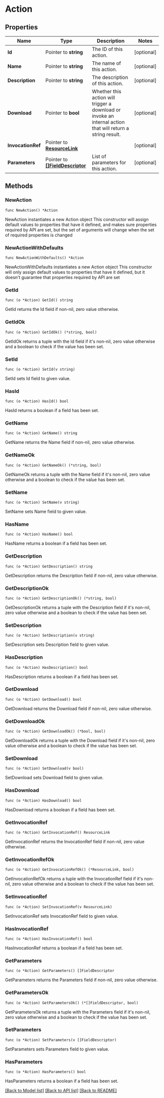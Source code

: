 # Action

## Properties

Name | Type | Description | Notes
------------ | ------------- | ------------- | -------------
**Id** | Pointer to **string** | The ID of this action. | [optional] 
**Name** | Pointer to **string** | The name of this action. | [optional] 
**Description** | Pointer to **string** | The description of this action. | [optional] 
**Download** | Pointer to **bool** | Whether this action will trigger a download or invoke an internal action that will return a string result. | [optional] 
**InvocationRef** | Pointer to [**ResourceLink**](ResourceLink.md) |  | [optional] 
**Parameters** | Pointer to [**[]FieldDescriptor**](FieldDescriptor.md) | List of parameters for this action. | [optional] 

## Methods

### NewAction

`func NewAction() *Action`

NewAction instantiates a new Action object
This constructor will assign default values to properties that have it defined,
and makes sure properties required by API are set, but the set of arguments
will change when the set of required properties is changed

### NewActionWithDefaults

`func NewActionWithDefaults() *Action`

NewActionWithDefaults instantiates a new Action object
This constructor will only assign default values to properties that have it defined,
but it doesn't guarantee that properties required by API are set

### GetId

`func (o *Action) GetId() string`

GetId returns the Id field if non-nil, zero value otherwise.

### GetIdOk

`func (o *Action) GetIdOk() (*string, bool)`

GetIdOk returns a tuple with the Id field if it's non-nil, zero value otherwise
and a boolean to check if the value has been set.

### SetId

`func (o *Action) SetId(v string)`

SetId sets Id field to given value.

### HasId

`func (o *Action) HasId() bool`

HasId returns a boolean if a field has been set.

### GetName

`func (o *Action) GetName() string`

GetName returns the Name field if non-nil, zero value otherwise.

### GetNameOk

`func (o *Action) GetNameOk() (*string, bool)`

GetNameOk returns a tuple with the Name field if it's non-nil, zero value otherwise
and a boolean to check if the value has been set.

### SetName

`func (o *Action) SetName(v string)`

SetName sets Name field to given value.

### HasName

`func (o *Action) HasName() bool`

HasName returns a boolean if a field has been set.

### GetDescription

`func (o *Action) GetDescription() string`

GetDescription returns the Description field if non-nil, zero value otherwise.

### GetDescriptionOk

`func (o *Action) GetDescriptionOk() (*string, bool)`

GetDescriptionOk returns a tuple with the Description field if it's non-nil, zero value otherwise
and a boolean to check if the value has been set.

### SetDescription

`func (o *Action) SetDescription(v string)`

SetDescription sets Description field to given value.

### HasDescription

`func (o *Action) HasDescription() bool`

HasDescription returns a boolean if a field has been set.

### GetDownload

`func (o *Action) GetDownload() bool`

GetDownload returns the Download field if non-nil, zero value otherwise.

### GetDownloadOk

`func (o *Action) GetDownloadOk() (*bool, bool)`

GetDownloadOk returns a tuple with the Download field if it's non-nil, zero value otherwise
and a boolean to check if the value has been set.

### SetDownload

`func (o *Action) SetDownload(v bool)`

SetDownload sets Download field to given value.

### HasDownload

`func (o *Action) HasDownload() bool`

HasDownload returns a boolean if a field has been set.

### GetInvocationRef

`func (o *Action) GetInvocationRef() ResourceLink`

GetInvocationRef returns the InvocationRef field if non-nil, zero value otherwise.

### GetInvocationRefOk

`func (o *Action) GetInvocationRefOk() (*ResourceLink, bool)`

GetInvocationRefOk returns a tuple with the InvocationRef field if it's non-nil, zero value otherwise
and a boolean to check if the value has been set.

### SetInvocationRef

`func (o *Action) SetInvocationRef(v ResourceLink)`

SetInvocationRef sets InvocationRef field to given value.

### HasInvocationRef

`func (o *Action) HasInvocationRef() bool`

HasInvocationRef returns a boolean if a field has been set.

### GetParameters

`func (o *Action) GetParameters() []FieldDescriptor`

GetParameters returns the Parameters field if non-nil, zero value otherwise.

### GetParametersOk

`func (o *Action) GetParametersOk() (*[]FieldDescriptor, bool)`

GetParametersOk returns a tuple with the Parameters field if it's non-nil, zero value otherwise
and a boolean to check if the value has been set.

### SetParameters

`func (o *Action) SetParameters(v []FieldDescriptor)`

SetParameters sets Parameters field to given value.

### HasParameters

`func (o *Action) HasParameters() bool`

HasParameters returns a boolean if a field has been set.


[[Back to Model list]](../README.md#documentation-for-models) [[Back to API list]](../README.md#documentation-for-api-endpoints) [[Back to README]](../README.md)


